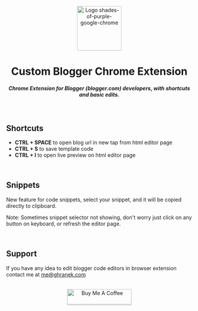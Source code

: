 <div align="center">
  <a href="https://chrome.google.com/webstore/detail/custom-blogger-extension/edbhcnncibhjdeflaagkbdklifcdklmc">
    <img src="https://raw.githubusercontent.com/midoghranek/custom-blogger/master/assets/icon128.png" alt="Logo shades-of-purple-google-chrome" width="120">
  </a>
</div>
<h1 align="center">Custom Blogger Chrome Extension</h1>
<h5 align="center">Chrome Extension for Blogger (blogger.com) developers, with shortcuts and basic edits.</h5>

<br>

## Shortcuts

- **CTRL + SPACE** to open blog url in new tap from html editor page
- **CTRL + S** to save template code
- **CTRL + I** to open live preview on html editor page

<br>

## Snippets

New feature for code snippets, select your snippet, and it will be copied directly to clipboard.

Note: Sometimes snippet selector not showing, don't worry just click on any button on keyboard, or refresh the editor page.

<br>

## Support

If you have any idea to edit blogger code editors in browser extension contact me at me@ghranek.com

<br/>
<div align="center">
<a href="https://www.buymeacoffee.com/ghranek" target="_blank"><img src="https://www.buymeacoffee.com/assets/img/custom_images/orange_img.png" alt="Buy Me A Coffee" style="height: 41px !important;width: 174px !important;box-shadow: 0px 3px 2px 0px rgba(190, 190, 190, 0.5) !important;-webkit-box-shadow: 0px 3px 2px 0px rgba(190, 190, 190, 0.5) !important;" ></a>
</div>
